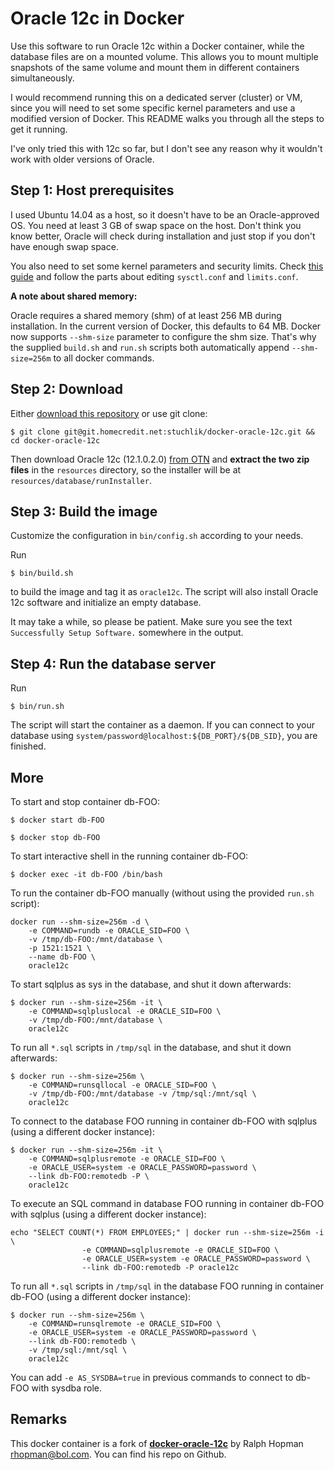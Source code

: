 Oracle 12c in Docker
====================

Use this software to run Oracle 12c within a Docker container, while the
database files are on a mounted volume. This allows you to mount multiple
snapshots of the same volume and mount them in different containers
simultaneously.

I would recommend running this on a dedicated server (cluster) or VM,
since you will need to set some specific kernel parameters and use a
modified version of Docker. This README walks you through all the steps
to get it running.

I've only tried this with 12c so far, but I don't see any reason why it
wouldn't work with older versions of Oracle.

## Step 1: Host prerequisites

I used Ubuntu 14.04 as a host, so it doesn't have to be an Oracle-approved
OS. You need at least 3 GB of swap space on the host. Don't think you know
better, Oracle will check during installation and just stop if you don't
have enough swap space.

You also need to set some kernel parameters and security limits. Check
[this guide](http://gemsofprogramming.wordpress.com/2013/09/19/installing-oracle-12c-on-ubuntu-12-04-64-bit-a-hard-journey-but-its-worth-it/)
and follow the parts about editing `sysctl.conf` and `limits.conf`.

**A note about shared memory:**

Oracle requires a shared memory (shm) of at least 256 MB during installation.
In the current version of Docker, this defaults to 64 MB. Docker
now supports `--shm-size` parameter to configure the shm size. That's why 
the supplied `build.sh` and `run.sh` scripts both automatically append 
`--shm-size=256m` to all docker commands.

## Step 2: Download

Either [download this repository](https://git.homecredit.net/stuchlik/docker-oracle-12c/repository/archive.zip?ref=master) or use git clone:

`$ git clone git@git.homecredit.net:stuchlik/docker-oracle-12c.git && cd docker-oracle-12c`

Then download Oracle 12c (12.1.0.2.0) [from OTN](http://www.oracle.com/technetwork/database/enterprise-edition/downloads/index.html) 
and **extract the two zip files** in the `resources` directory, so the installer will be at `resources/database/runInstaller`.

## Step 3: Build the image

Customize the configuration in `bin/config.sh` according to your needs.

Run

```
$ bin/build.sh
```

to build the image and tag it as `oracle12c`. The script will also install 
Oracle 12c software and initialize an empty database.

It may take a while, so please be patient. Make sure you see the text 
`Successfully Setup Software.` somewhere in the output.

## Step 4: Run the database server

Run

```
$ bin/run.sh
```

The script will start the container as a daemon. If you can connect
to your database using `system/password@localhost:${DB_PORT}/${DB_SID}`,
you are finished.

## More

To start and stop container db-FOO:

```
$ docker start db-FOO
```

```
$ docker stop db-FOO
```

To start interactive shell in the running container db-FOO:

```
$ docker exec -it db-FOO /bin/bash
```

To run the container db-FOO manually (without using the provided `run.sh` script):

```
docker run --shm-size=256m -d \
    -e COMMAND=rundb -e ORACLE_SID=FOO \
    -v /tmp/db-FOO:/mnt/database \
    -p 1521:1521 \
    --name db-FOO \
    oracle12c
```

To start sqlplus as sys in the database, and shut it down afterwards:

```
$ docker run --shm-size=256m -it \
    -e COMMAND=sqlpluslocal -e ORACLE_SID=FOO \
    -v /tmp/db-FOO:/mnt/database \
    oracle12c
```

To run all `*.sql` scripts in `/tmp/sql` in the database, and shut it down afterwards:

```
$ docker run --shm-size=256m \
    -e COMMAND=runsqllocal -e ORACLE_SID=FOO \
    -v /tmp/db-FOO:/mnt/database -v /tmp/sql:/mnt/sql \
    oracle12c
```

To connect to the database FOO running in container db-FOO with sqlplus 
(using a different docker instance):

```
$ docker run --shm-size=256m -it \
    -e COMMAND=sqlplusremote -e ORACLE_SID=FOO \
    -e ORACLE_USER=system -e ORACLE_PASSWORD=password \
    --link db-FOO:remotedb -P \
    oracle12c
```

To execute an SQL command in database FOO running in container db-FOO with
sqlplus (using a different docker instance):

```
echo "SELECT COUNT(*) FROM EMPLOYEES;" | docker run --shm-size=256m -i \
                -e COMMAND=sqlplusremote -e ORACLE_SID=FOO \
                -e ORACLE_USER=system -e ORACLE_PASSWORD=password \
                --link db-FOO:remotedb -P oracle12c
```

To run all `*.sql` scripts in `/tmp/sql` in the database FOO running 
in container db-FOO (using a different docker instance):

```
$ docker run --shm-size=256m \
    -e COMMAND=runsqlremote -e ORACLE_SID=FOO \
    -e ORACLE_USER=system -e ORACLE_PASSWORD=password \
    --link db-FOO:remotedb \
    -v /tmp/sql:/mnt/sql \
    oracle12c
```

You can add `-e AS_SYSDBA=true` in previous commands to connect to db-FOO
with sysdba role.

## Remarks

This docker container is a fork of **[docker-oracle-12c](https://github.com/rhopman/docker-oracle-12c/tree/e7436f378f32b8f47960e50f98b2c6158d0f230d)** by Ralph Hopman <rhopman@bol.com>. 
You can find his repo on Github.
